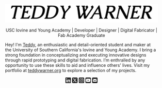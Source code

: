 <img alt="TeddyWarner" src="https://github.com/Twarner491/Twarner491/blob/main/assets/loader.gif" />

<p align="center">
USC Iovine and Young Academy | Developer | Designer | Digital Fabricator | Fab Academy Graduate
  
Hey! I'm <a href="https://teddywarner.org/about-me/about">Teddy</a>, an enthusiastic and detail-oriented student and maker at the University of Southern California's Iovine and Young Academy. I bring a strong foundation in conceptualizing and executing innovative designs through rapid prototyping and digital fabrication. I’m enthralled by any opportunity to use these skills to aid and influence others' lives. Visit my portfolio at <a href="https://teddywarner.org">teddywarner.org</a> to explore a selection of my projects.

<p align="center">
<a href="https://www.linkedin.com/in/teddy-warner-880974200/"><img align="center" alt="LinkedIn - Teddy Warner" title="LinkedIn - Teddy Warner" width="18px" src="https://raw.githubusercontent.com/Twarner491/Twarner491/main/assets/icons/linkedin.svg" /></a>
<a href="https://twitter.com/WarnerTeddy"><img align="center" alt="Twitter - WarnerTeddy" title="Twitter - @WarnerTeddy" width="18px" src="https://raw.githubusercontent.com/Twarner491/Twarner491/main/assets/icons/square-x-twitter.svg" /></a>
<a href="https://www.instagram.com/teddymakesstuff/"><img align="center" alt="Instagram - @teddymakesstuff" title="Instagram - Teddy Warner" width="18px" src="https://raw.githubusercontent.com/Twarner491/Twarner491/main/assets/icons/square-instagram.svg" /></a>
<a href="https://www.youtube.com/@teddywarner"><img align="center" alt="Youtube - @teddywarner" title="Instagram - Teddy Warner" width="18px" src="https://raw.githubusercontent.com/Twarner491/Twarner491/main/assets/icons/square-youtube.svg" /></a>
<a href="mailto:<Twarner491@gmail.com>"><img align="center" alt="Email - twarner491@gmail.com" title="Email - Twarner491@gmail.com" width="18px" src="https://raw.githubusercontent.com/Twarner491/Twarner491/main/assets/icons/square-envelope-solid.svg" /></a>

<br>
</p>
